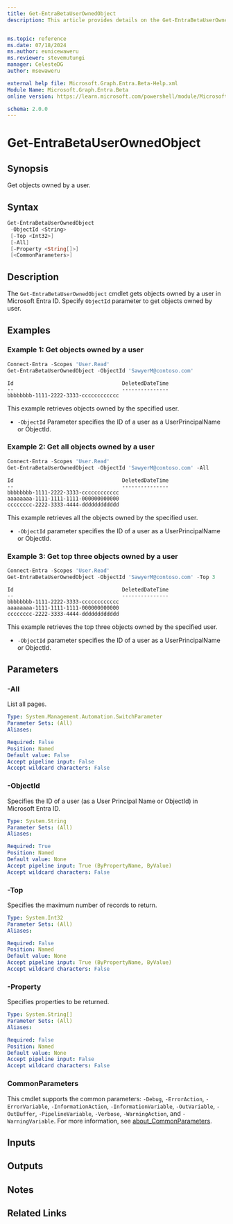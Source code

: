 ```yaml
---
title: Get-EntraBetaUserOwnedObject
description: This article provides details on the Get-EntraBetaUserOwnedObject command.


ms.topic: reference
ms.date: 07/18/2024
ms.author: eunicewaweru
ms.reviewer: stevemutungi
manager: CelesteDG
author: msewaweru

external help file: Microsoft.Graph.Entra.Beta-Help.xml
Module Name: Microsoft.Graph.Entra.Beta
online version: https://learn.microsoft.com/powershell/module/Microsoft.Graph.Entra.Beta/Get-EntraBetaUserOwnedObject

schema: 2.0.0
---
```


# Get-EntraBetaUserOwnedObject

## Synopsis

Get objects owned by a user.

## Syntax

```powershell
Get-EntraBetaUserOwnedObject
 -ObjectId <String>
 [-Top <Int32>]
 [-All]
 [-Property <String[]>]
 [<CommonParameters>]
```

## Description

The `Get-EntraBetaUserOwnedObject` cmdlet gets objects owned by a user in Microsoft Entra ID. Specify `ObjectId` parameter to get objects owned by user.

## Examples

### Example 1: Get objects owned by a user

```powershell
Connect-Entra -Scopes 'User.Read'
Get-EntraBetaUserOwnedObject -ObjectId 'SawyerM@contoso.com'
```

```Output
Id                                   DeletedDateTime
--                                   ---------------
bbbbbbbb-1111-2222-3333-cccccccccccc
```

This example retrieves objects owned by the specified user.

- `-ObjectId` Parameter specifies the ID of a user as a UserPrincipalName or ObjectId.

### Example 2: Get all objects owned by a user

```powershell
Connect-Entra -Scopes 'User.Read'
Get-EntraBetaUserOwnedObject -ObjectId 'SawyerM@contoso.com' -All
```

```Output
Id                                   DeletedDateTime
--                                   ---------------
bbbbbbbb-1111-2222-3333-cccccccccccc
aaaaaaaa-1111-1111-1111-000000000000
cccccccc-2222-3333-4444-dddddddddddd
```

This example retrieves all the objects owned by the specified user.

- `-ObjectId` parameter specifies the ID of a user as a UserPrincipalName or ObjectId.

### Example 3: Get top three objects owned by a user

```powershell
Connect-Entra -Scopes 'User.Read'
Get-EntraBetaUserOwnedObject -ObjectId 'SawyerM@contoso.com' -Top 3
```

```Output
Id                                   DeletedDateTime
--                                   ---------------
bbbbbbbb-1111-2222-3333-cccccccccccc
aaaaaaaa-1111-1111-1111-000000000000
cccccccc-2222-3333-4444-dddddddddddd
```

This example retrieves the top three objects owned by the specified user.

- `-ObjectId` parameter specifies the ID of a user as a UserPrincipalName or ObjectId.

## Parameters

### -All

List all pages.

```yaml
Type: System.Management.Automation.SwitchParameter
Parameter Sets: (All)
Aliases:

Required: False
Position: Named
Default value: False
Accept pipeline input: False
Accept wildcard characters: False
```

### -ObjectId

Specifies the ID of a user (as a User Principal Name or ObjectId) in Microsoft Entra ID.

```yaml
Type: System.String
Parameter Sets: (All)
Aliases:

Required: True
Position: Named
Default value: None
Accept pipeline input: True (ByPropertyName, ByValue)
Accept wildcard characters: False
```

### -Top

Specifies the maximum number of records to return.

```yaml
Type: System.Int32
Parameter Sets: (All)
Aliases:

Required: False
Position: Named
Default value: None
Accept pipeline input: True (ByPropertyName, ByValue)
Accept wildcard characters: False
```

### -Property

Specifies properties to be returned.

```yaml
Type: System.String[]
Parameter Sets: (All)
Aliases:

Required: False
Position: Named
Default value: None
Accept pipeline input: False
Accept wildcard characters: False
```

### CommonParameters

This cmdlet supports the common parameters: `-Debug`, `-ErrorAction`, `-ErrorVariable`, `-InformationAction`, `-InformationVariable`, `-OutVariable`, `-OutBuffer`, `-PipelineVariable`, `-Verbose`, `-WarningAction`, and `-WarningVariable`. For more information, see [about_CommonParameters](https://go.microsoft.com/fwlink/?LinkID=113216).

## Inputs

## Outputs

## Notes

## Related Links

